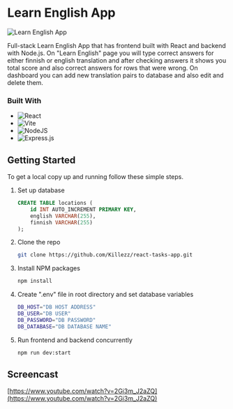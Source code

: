 # Learn English App

![Learn English App](https://i.gyazo.com/534f9e61553dcbb24bef399773675de9.png)

Full-stack Learn English App that has frontend built with React and backend with Node.js. On "Learn English" page you will type correct answers for either finnish or english translation and after checking answers it shows you total score and also correct answers for rows that were wrong. On dashboard you can add new translation pairs to database and also edit and delete them.

### Built With

- ![React](https://img.shields.io/badge/react-%2320232a.svg?style=for-the-badge&logo=react&logoColor=%2361DAFB)
- ![Vite](https://img.shields.io/badge/vite-%23646CFF.svg?style=for-the-badge&logo=vite&logoColor=white)
- ![NodeJS](https://img.shields.io/badge/node.js-6DA55F?style=for-the-badge&logo=node.js&logoColor=white)
- ![Express.js](https://img.shields.io/badge/express.js-%23404d59.svg?style=for-the-badge&logo=express&logoColor=%2361DAFB)

## Getting Started

To get a local copy up and running follow these simple steps.

1. Set up database
   ```sql
   CREATE TABLE locations (
       id INT AUTO_INCREMENT PRIMARY KEY,
       english VARCHAR(255),
       finnish VARCHAR(255)
   );
   ```
2. Clone the repo
   ```sh
   git clone https://github.com/Killezz/react-tasks-app.git
   ```
3. Install NPM packages
   ```sh
   npm install
   ```
4. Create ".env" file in root directory and set database variables
   ```sh
   DB_HOST="DB HOST ADDRESS"
   DB_USER="DB USER"
   DB_PASSWORD="DB PASSWORD"
   DB_DATABASE="DB DATABASE NAME"
   ```
5. Run frontend and backend concurrently
   ```sh
   npm run dev:start
   ```

## Screencast

[https://www.youtube.com/watch?v=2Gi3m_J2aZQ](https://www.youtube.com/watch?v=2Gi3m_J2aZQ)
